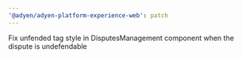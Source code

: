 ```yaml
---
'@adyen/adyen-platform-experience-web': patch
---
```


Fix unfended tag style in DisputesManagement component when the dispute is undefendable
